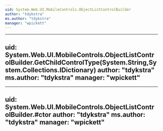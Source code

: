 ```yaml
---
uid: System.Web.UI.MobileControls.ObjectListControlBuilder
author: "tdykstra"
ms.author: "tdykstra"
manager: "wpickett"
---
```


---
uid: System.Web.UI.MobileControls.ObjectListControlBuilder.GetChildControlType(System.String,System.Collections.IDictionary)
author: "tdykstra"
ms.author: "tdykstra"
manager: "wpickett"
---

---
uid: System.Web.UI.MobileControls.ObjectListControlBuilder.#ctor
author: "tdykstra"
ms.author: "tdykstra"
manager: "wpickett"
---
